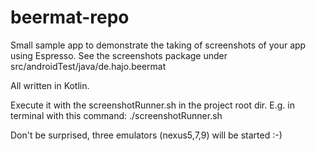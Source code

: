 # beermat-repo

Small sample app to demonstrate the taking of screenshots of your app using Espresso.
See the screenshots package under src/androidTest/java/de.hajo.beermat

All written in Kotlin.

Execute it with the screenshotRunner.sh in the project root dir.
E.g. in terminal with this command:
./screenshotRunner.sh

Don't be surprised, three emulators (nexus5,7,9) will be started :-)

